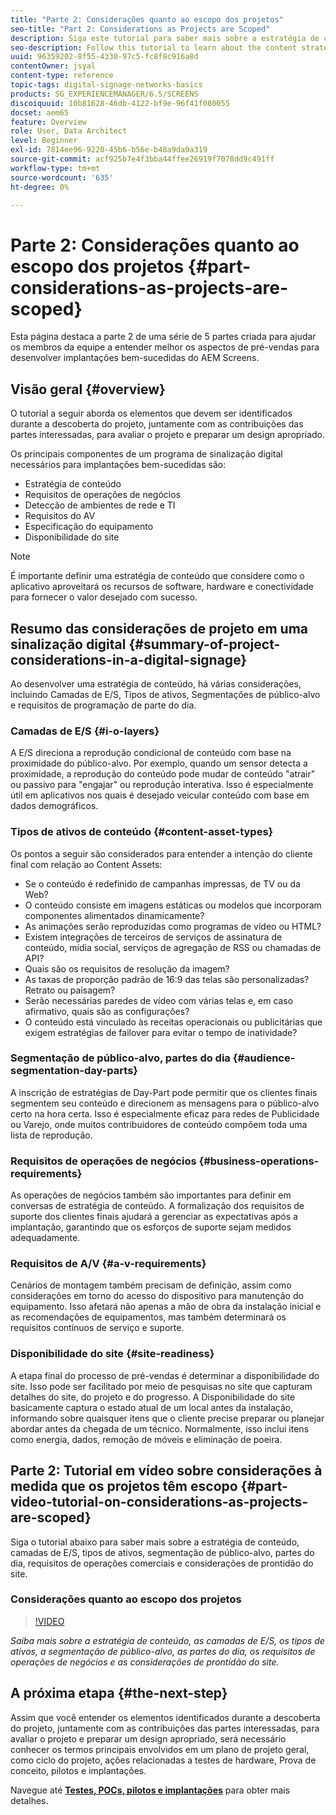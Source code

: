 ```yaml
---
title: "Parte 2: Considerações quanto ao escopo dos projetos"
seo-title: "Part 2: Considerations as Projects are Scoped"
description: Siga este tutorial para saber mais sobre a estratégia de conteúdo, camadas de E/S, tipos de ativos, segmentação de público-alvo, partes do dia, requisitos de operações comerciais e considerações de prontidão do site.
seo-description: Follow this tutorial to learn about the content strategy, I/O layers, asset types, audience segmentation, day parts, business operations requirements, and site readiness considerations.
uuid: 96359202-8f55-4330-97c5-fc8f8c916a8d
contentOwner: jsyal
content-type: reference
topic-tags: digital-signage-networks-basics
products: SG_EXPERIENCEMANAGER/6.5/SCREENS
discoiquuid: 10b81628-46db-4122-bf9e-96f41f080055
docset: aem65
feature: Overview
role: User, Data Architect
level: Beginner
exl-id: 7814ee96-9220-45b6-b56e-b48a9da9a319
source-git-commit: acf925b7e4f3bba44ffee26919f7078dd9c491ff
workflow-type: tm+mt
source-wordcount: '635'
ht-degree: 0%

---
```


# Parte 2: Considerações quanto ao escopo dos projetos {#part-considerations-as-projects-are-scoped}

Esta página destaca a parte 2 de uma série de 5 partes criada para ajudar os membros da equipe a entender melhor os aspectos de pré-vendas para desenvolver implantações bem-sucedidas do AEM Screens.

## Visão geral {#overview}

O tutorial a seguir aborda os elementos que devem ser identificados durante a descoberta do projeto, juntamente com as contribuições das partes interessadas, para avaliar o projeto e preparar um design apropriado.

Os principais componentes de um programa de sinalização digital necessários para implantações bem-sucedidas são:

* Estratégia de conteúdo
* Requisitos de operações de negócios
* Detecção de ambientes de rede e TI
* Requisitos do AV
* Especificação do equipamento
* Disponibilidade do site

>[!NOTE]
>
>É importante definir uma estratégia de conteúdo que considere como o aplicativo aproveitará os recursos de software, hardware e conectividade para fornecer o valor desejado com sucesso.

## Resumo das considerações de projeto em uma sinalização digital  {#summary-of-project-considerations-in-a-digital-signage}

Ao desenvolver uma estratégia de conteúdo, há várias considerações, incluindo Camadas de E/S, Tipos de ativos, Segmentações de público-alvo e requisitos de programação de parte do dia.

### Camadas de E/S {#i-o-layers}

A E/S direciona a reprodução condicional de conteúdo com base na proximidade do público-alvo. Por exemplo, quando um sensor detecta a proximidade, a reprodução do conteúdo pode mudar de conteúdo &quot;atrair&quot; ou passivo para &quot;engajar&quot; ou reprodução interativa. Isso é especialmente útil em aplicativos nos quais é desejado veicular conteúdo com base em dados demográficos.

### Tipos de ativos de conteúdo {#content-asset-types}

Os pontos a seguir são considerados para entender a intenção do cliente final com relação ao Content Assets:

* Se o conteúdo é redefinido de campanhas impressas, de TV ou da Web?
* O conteúdo consiste em imagens estáticas ou modelos que incorporam componentes alimentados dinamicamente?
* As animações serão reproduzidas como programas de vídeo ou HTML?
* Existem integrações de terceiros de serviços de assinatura de conteúdo, mídia social, serviços de agregação de RSS ou chamadas de API?
* Quais são os requisitos de resolução da imagem?
* As taxas de proporção padrão de 16:9 das telas são personalizadas? Retrato ou paisagem?
* Serão necessárias paredes de vídeo com várias telas e, em caso afirmativo, quais são as configurações?
* O conteúdo está vinculado às receitas operacionais ou publicitárias que exigem estratégias de failover para evitar o tempo de inatividade?

### Segmentação de público-alvo, partes do dia {#audience-segmentation-day-parts}

A inscrição de estratégias de Day-Part pode permitir que os clientes finais segmentem seu conteúdo e direcionem as mensagens para o público-alvo certo na hora certa. Isso é especialmente eficaz para redes de Publicidade ou Varejo, onde muitos contribuidores de conteúdo compõem toda uma lista de reprodução.

### Requisitos de operações de negócios {#business-operations-requirements}

As operações de negócios também são importantes para definir em conversas de estratégia de conteúdo. A formalização dos requisitos de suporte dos clientes finais ajudará a gerenciar as expectativas após a implantação, garantindo que os esforços de suporte sejam medidos adequadamente.

### Requisitos de A/V {#a-v-requirements}

Cenários de montagem também precisam de definição, assim como considerações em torno do acesso do dispositivo para manutenção do equipamento. Isso afetará não apenas a mão de obra da instalação inicial e as recomendações de equipamentos, mas também determinará os requisitos contínuos de serviço e suporte.

### Disponibilidade do site {#site-readiness}

A etapa final do processo de pré-vendas é determinar a disponibilidade do site. Isso pode ser facilitado por meio de pesquisas no site que capturam detalhes do site, do projeto e do progresso. A Disponibilidade do site basicamente captura o estado atual de um local antes da instalação, informando sobre quaisquer itens que o cliente precise preparar ou planejar abordar antes da chegada de um técnico. Normalmente, isso inclui itens como energia, dados, remoção de móveis e eliminação de poeira.

## Parte 2: Tutorial em vídeo sobre considerações à medida que os projetos têm escopo {#part-video-tutorial-on-considerations-as-projects-are-scoped}

Siga o tutorial abaixo para saber mais sobre a estratégia de conteúdo, camadas de E/S, tipos de ativos, segmentação de público-alvo, partes do dia, requisitos de operações comerciais e considerações de prontidão do site.

### Considerações quanto ao escopo dos projetos

>[!VIDEO](https://video.tv.adobe.com/v/28380)

*Saiba mais sobre a estratégia de conteúdo, as camadas de E/S, os tipos de ativos, a segmentação de público-alvo, as partes do dia, os requisitos de operações de negócios e as considerações de prontidão do site.*

## A próxima etapa {#the-next-step}

Assim que você entender os elementos identificados durante a descoberta do projeto, juntamente com as contribuições das partes interessadas, para avaliar o projeto e preparar um design apropriado, será necessário conhecer os termos principais envolvidos em um plano de projeto geral, como ciclo do projeto, ações relacionadas a testes de hardware, Prova de conceito, pilotos e implantações.

Navegue até **[Testes, POCs, pilotos e implantações](testing-pocs-pilots-rollouts.md)** para obter mais detalhes.
